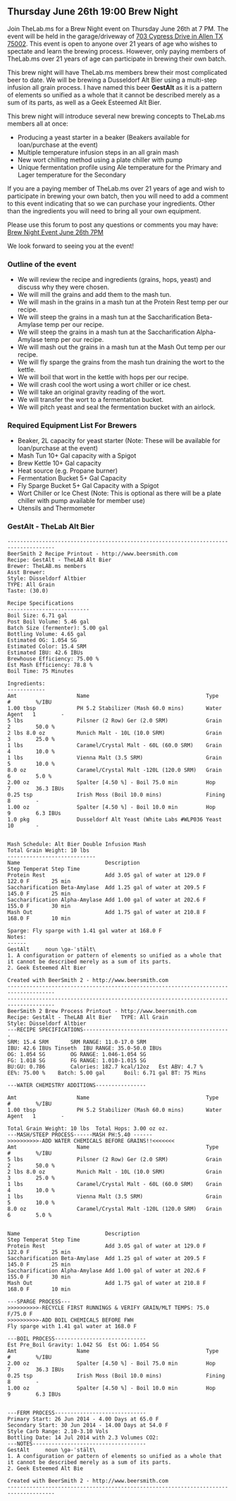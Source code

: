 Thursday June 26th 19:00 Brew Night
-----------------------------------

Join TheLab.ms for a Brew Night event on Thursday June 26th at 7 PM. The
event will be held in the garage/driveway of [703 Cypress Drive in Allen
TX 75002](https://goo.gl/maps/l7MTr). This event is open to anyone over
21 years of age who wishes to spectate and learn the brewing process.
However, only paying members of TheLab.ms over 21 years of age can
participate in brewing their own batch.

This brew night will have TheLab.ms members brew their most complicated
beer to date. We will be brewing a Dusseldorf Alt Bier using a
multi-step infusion all grain process. I have named this beer
**GestAlt** as it is a pattern of elements so unified as a whole that it
cannot be described merely as a sum of its parts, as well as a Geek
Esteemed Alt Bier.

This brew night will introduce several new brewing concepts to TheLab.ms
members all at once:

-   Producing a yeast starter in a beaker (Beakers available for
    loan/purchase at the event)
-   Multiple temperature infusion steps in an all grain mash
-   New wort chilling method using a plate chiller with pump
-   Unique fermentation profile using Ale temperature for the Primary
    and Lager temperature for the Secondary

If you are a paying member of TheLab.ms over 21 years of age and wish to
participate in brewing your own batch, then you will need to add a
comment to this event indicating that so we can purchase your
ingredients. Other than the ingredients you will need to bring all your
own equipment.

Please use this forum to post any questions or comments you may have:
[Brew Night Event June 26th
7PM](http://forum.thelab.ms/viewtopic.php?f=11&t=2014)

We look forward to seeing you at the event!

### Outline of the event

-   We will review the recipe and ingredients (grains, hops, yeast) and
    discuss why they were chosen.
-   We will mill the grains and add them to the mash tun.
-   We will mash in the grains in a mash tun at the Protein Rest temp
    per our recipe.
-   We will steep the grains in a mash tun at the Saccharification
    Beta-Amylase temp per our recipe.
-   We will steep the grains in a mash tun at the Saccharification
    Alpha-Amylase temp per our recipe.
-   We will mash out the grains in a mash tun at the Mash Out temp per
    our recipe.
-   We will fly sparge the grains from the mash tun draining the wort to
    the kettle.
-   We will boil that wort in the kettle with hops per our recipe.
-   We will crash cool the wort using a wort chiller or ice chest.
-   We will take an original gravity reading of the wort.
-   We will transfer the wort to a fermentation bucket.
-   We will pitch yeast and seal the fermentation bucket with an
    airlock.

### Required Equipment List For Brewers

-   Beaker, 2L capacity for yeast starter (Note: These will be available
    for loan/purchase at the event)
-   Mash Tun 10+ Gal capacity with a Spigot
-   Brew Kettle 10+ Gal capacity
-   Heat source (e.g. Propane burner)
-   Fermentation Bucket 5+ Gal Capacity
-   Fly Sparge Bucket 5+ Gal Capacity with a Spigot
-   Wort Chiller or Ice Chest (Note: This is optional as there will be a
    plate chiller with pump available for member use)
-   Utensils and Thermometer

### GestAlt - TheLab Alt Bier

    -------------------------------------------------------------------------------------
    BeerSmith 2 Recipe Printout - http://www.beersmith.com
    Recipe: GestAlt - TheLAB Alt Bier
    Brewer: TheLAB.ms members
    Asst Brewer: 
    Style: Düsseldorf Altbier
    TYPE: All Grain
    Taste: (30.0) 

    Recipe Specifications
    --------------------------
    Boil Size: 6.71 gal
    Post Boil Volume: 5.46 gal
    Batch Size (fermenter): 5.00 gal   
    Bottling Volume: 4.65 gal
    Estimated OG: 1.054 SG
    Estimated Color: 15.4 SRM
    Estimated IBU: 42.6 IBUs
    Brewhouse Efficiency: 75.00 %
    Est Mash Efficiency: 78.8 %
    Boil Time: 75 Minutes

    Ingredients:
    ------------
    Amt                   Name                                     Type          #        %/IBU         
    1.00 tbsp             PH 5.2 Stabilizer (Mash 60.0 mins)       Water Agent   1        -             
    5 lbs                 Pilsner (2 Row) Ger (2.0 SRM)            Grain         2        50.0 %        
    2 lbs 8.0 oz          Munich Malt - 10L (10.0 SRM)             Grain         3        25.0 %        
    1 lbs                 Caramel/Crystal Malt - 60L (60.0 SRM)    Grain         4        10.0 %        
    1 lbs                 Vienna Malt (3.5 SRM)                    Grain         5        10.0 %        
    8.0 oz                Caramel/Crystal Malt -120L (120.0 SRM)   Grain         6        5.0 %         
    2.00 oz               Spalter [4.50 %] - Boil 75.0 min         Hop           7        36.3 IBUs     
    0.25 tsp              Irish Moss (Boil 10.0 mins)              Fining        8        -             
    1.00 oz               Spalter [4.50 %] - Boil 10.0 min         Hop           9        6.3 IBUs      
    1.0 pkg               Dusseldorf Alt Yeast (White Labs #WLP036 Yeast         10       -             


    Mash Schedule: Alt Bier Double Infusion Mash
    Total Grain Weight: 10 lbs
    ----------------------------
    Name                           Description                             Step Temperat Step Time     
    Protein Rest                   Add 3.05 gal of water at 129.0 F        122.0 F       25 min        
    Saccharification Beta-Amylase  Add 1.25 gal of water at 209.5 F        145.0 F       25 min        
    Saccharification Alpha-Amylase Add 1.00 gal of water at 202.6 F        155.0 F       30 min        
    Mash Out                       Add 1.75 gal of water at 210.8 F        168.0 F       10 min        

    Sparge: Fly sparge with 1.41 gal water at 168.0 F
    Notes:
    ------
    GestAlt     noun \gə-ˈstält\
    1. A configuration or pattern of elements so unified as a whole that it cannot be described merely as a sum of its parts.
    2. Geek Esteemed Alt Bier

    Created with BeerSmith 2 - http://www.beersmith.com
    -------------------------------------------------------------------------------------
    -------------------------------------------------------------------------------------
    BeerSmith 2 Brew Process Printout - http://www.beersmith.com
    Recipe: GestAlt - TheLAB Alt Bier   TYPE: All Grain
    Style: Düsseldorf Altbier
    ---RECIPE SPECIFICATIONS-----------------------------------------------
    SRM: 15.4 SRM       SRM RANGE: 11.0-17.0 SRM
    IBU: 42.6 IBUs Tinseth  IBU RANGE: 35.0-50.0 IBUs
    OG: 1.054 SG        OG RANGE: 1.046-1.054 SG
    FG: 1.018 SG        FG RANGE: 1.010-1.015 SG
    BU:GU: 0.786        Calories: 182.7 kcal/12oz   Est ABV: 4.7 %      
    EE%: 75.00 %    Batch: 5.00 gal      Boil: 6.71 gal BT: 75 Mins

    ---WATER CHEMISTRY ADDITIONS----------------

    Amt                   Name                                     Type          #        %/IBU         
    1.00 tbsp             PH 5.2 Stabilizer (Mash 60.0 mins)       Water Agent   1        -             

    Total Grain Weight: 10 lbs  Total Hops: 3.00 oz oz.
    ---MASH/STEEP PROCESS------MASH PH:5.40 ------
    >>>>>>>>>>-ADD WATER CHEMICALS BEFORE GRAINS!!<<<<<<<
    Amt                   Name                                     Type          #        %/IBU         
    5 lbs                 Pilsner (2 Row) Ger (2.0 SRM)            Grain         2        50.0 %        
    2 lbs 8.0 oz          Munich Malt - 10L (10.0 SRM)             Grain         3        25.0 %        
    1 lbs                 Caramel/Crystal Malt - 60L (60.0 SRM)    Grain         4        10.0 %        
    1 lbs                 Vienna Malt (3.5 SRM)                    Grain         5        10.0 %        
    8.0 oz                Caramel/Crystal Malt -120L (120.0 SRM)   Grain         6        5.0 %         


    Name                           Description                             Step Temperat Step Time     
    Protein Rest                   Add 3.05 gal of water at 129.0 F        122.0 F       25 min        
    Saccharification Beta-Amylase  Add 1.25 gal of water at 209.5 F        145.0 F       25 min        
    Saccharification Alpha-Amylase Add 1.00 gal of water at 202.6 F        155.0 F       30 min        
    Mash Out                       Add 1.75 gal of water at 210.8 F        168.0 F       10 min        

    ---SPARGE PROCESS---
    >>>>>>>>>>-RECYCLE FIRST RUNNINGS & VERIFY GRAIN/MLT TEMPS: 75.0 F/75.0 F
    >>>>>>>>>>-ADD BOIL CHEMICALS BEFORE FWH
    Fly sparge with 1.41 gal water at 168.0 F

    ---BOIL PROCESS-----------------------------
    Est Pre_Boil Gravity: 1.042 SG  Est OG: 1.054 SG
    Amt                   Name                                     Type          #        %/IBU         
    2.00 oz               Spalter [4.50 %] - Boil 75.0 min         Hop           7        36.3 IBUs     
    0.25 tsp              Irish Moss (Boil 10.0 mins)              Fining        8        -             
    1.00 oz               Spalter [4.50 %] - Boil 10.0 min         Hop           9        6.3 IBUs      


    ---FERM PROCESS-----------------------------
    Primary Start: 26 Jun 2014 - 4.00 Days at 65.0 F
    Secondary Start: 30 Jun 2014 - 14.00 Days at 54.0 F
    Style Carb Range: 2.10-3.10 Vols
    Bottling Date: 14 Jul 2014 with 2.3 Volumes CO2: 
    ---NOTES------------------------------------
    GestAlt     noun \gə-ˈstält\
    1. A configuration or pattern of elements so unified as a whole that it cannot be described merely as a sum of its parts.
    2. Geek Esteemed Alt Bie

    Created with BeerSmith 2 - http://www.beersmith.com
    -------------------------------------------------------------------------------------
